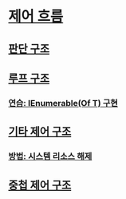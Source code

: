 # [제어 흐름](index.md)
## [판단 구조](decision-structures.md)
## [루프 구조](loop-structures.md)
### [연습: IEnumerable(Of T) 구현](walkthrough-implementing-ienumerable-of-t.md)
## [기타 제어 구조](other-control-structures.md)
### [방법: 시스템 리소스 해제](how-to-dispose-of-a-system-resource.md)
## [중첩 제어 구조](nested-control-structures.md)